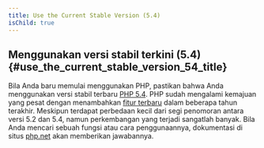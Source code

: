 ```yaml
---
title: Use the Current Stable Version (5.4)
isChild: true
---
```


## Menggunakan versi stabil terkini (5.4) {#use_the_current_stable_version_54_title}

Bila Anda baru memulai menggunakan PHP, pastikan bahwa Anda menggunakan versi stabil terbaru [PHP 5.4][php-release]. PHP sudah mengalami kemajuan yang pesat dengan menambahkan [fitur terbaru](#language_highlights) dalam beberapa tahun terakhir. Meskipun terdapat perbedaan kecil dari segi penomoran antara versi 5.2 dan 5.4, namun perkembangan yang terjadi sangatlah banyak. Bila Anda mencari sebuah fungsi atau cara penggunaannya, dokumentasi di situs [php.net][php-docs] akan memberikan jawabannya.

[php-release]: http://www.php.net/downloads.php
[php-docs]: http://www.php.net/manual/en/
